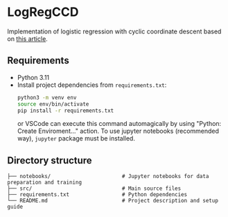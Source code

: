 # LogRegCCD
Implementation of logistic regression with cyclic coordinate descent based on [this article](https://www.jstatsoft.org/article/view/v033i01).

## Requirements

- Python 3.11
- Install project dependencies from `requirements.txt`:
  ```bash
  python3 -m venv env
  source env/bin/activate
  pip install -r requirements.txt
  ```
  or VSCode can execute this command automagically by using "Python: Create Enviroment..." action.
  To use jupyter notebooks (recommended way), `jupyter` package must be installed.


## Directory structure

```plaintext
├── notebooks/                       # Jupyter notebooks for data preparation and training
├── src/                             # Main source files
├── requirements.txt                 # Python dependencies
└── README.md                        # Project description and setup guide
```
